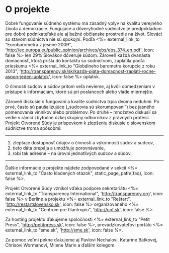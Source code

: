 # O projekte

Dobré fungovanie súdneho systému má zásadný vplyv na kvalitu verejného života
a demokracie. Fungujúce a dôveryhodné súdnictvo je predpokladom pre dobré
podnikateľské ale aj bežné občianske prostredie na život. Slováci so stavom
súdnictva nie sú spokojní. Podľa <%= external_link_to "Eurobarometra z jesene 2009", 'http://ec.europa.eu/public_opinion/archives/ebs/ebs_374_en.pdf', icon: false %> 
len 29% Slovákov dôveruje súdom. Zároveň každá dvanásta domácnosť, ktorá
prišla do kontaktu so súdnictvom, zaplatila podľa prieskumu
<%= external_link_to "Globálneho barometra korupcie z roku 2013", 'http://transparency.sk/sk/kazda-piata-domacnost-zaplati-rocne-aspon-jeden-uplatok', icon: false %>
úplatok. 

O činnosti sudcov a súdov pritom veľa nevieme, aj kvôli obmedzeniam v prístupe
k informáciám, ktoré sú pri poslancoch alebo vláde miernejšie.  

Zároveň diskusie o fungovaní a kvalite súdnictva trpia dvoma neduhmi. Po prvé,
často sú paušalizujúce („sudcovia sú skorumpovaní“) bez jasného pomenovania
vinníkov alebo problémov. Po druhé &ndash; množstvo diskusií sa vedie v rámci
zbytočne úzkej skupiny odborníkov z právnych profesií. Projekt Otvorené Súdy
je príspevkom k zlepšeniu diskusie o slovenskom súdnictve troma spôsobmi:

<hr/>

1. zlepšuje dostupnosť údajov o činnosti a výkonnosti súdov a sudcov, 
2. tieto dáta prepája a umožňuje porovnávanie,
3. robí tak adresne – na úrovni jednotlivých sudcov a súdov.

<hr/>

Ďalšie informácie o projekte nájdete zodpovedané v sekcii
<%= external_link_to "Často kladených otázok", static_page_path(:faq), icon: false %>.

Projekt Otvorené Súdy vznikol vďaka podpore sekretariátu
<%= external_link_to "Transparency International", 'http://transparency.org', icon: false %>
v Berlíne a projektu <%= external_link_to "Reštart", 'http://restartslovensko.sk', icon: false %>
organizovaného <%= external_link_to "Centrom pre filantropiu", 'http://cpf.sk', icon: false %>.

Za hosting projektu ďakujeme spoločnosti
<%= external_link_to "Petit Press", 'http://petitpress.sk', icon: false %>,
prevádzkovateľovi portálu <%= external_link_to "sme.sk", 'http://sme.sk', icon: false %>.

Za pomoc veľmi pekne ďakujeme aj Pavlovi Nechalovi, Kataríne Batkovej,
Chrisovi Wormanovi, Milene Marin a ďalším kolegom.
